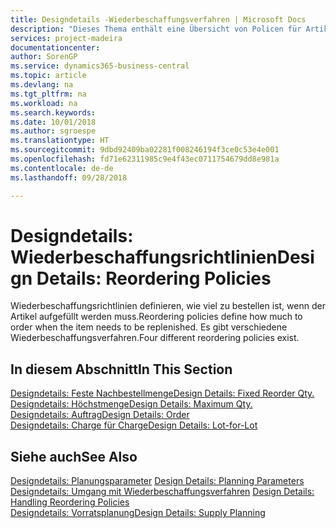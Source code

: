 ```yaml
---
title: Designdetails -Wiederbeschaffungsverfahren | Microsoft Docs
description: "Dieses Thema enthält eine Übersicht von Policen für Artikelergänzungen."
services: project-madeira
documentationcenter: 
author: SorenGP
ms.service: dynamics365-business-central
ms.topic: article
ms.devlang: na
ms.tgt_pltfrm: na
ms.workload: na
ms.search.keywords: 
ms.date: 10/01/2018
ms.author: sgroespe
ms.translationtype: HT
ms.sourcegitcommit: 9dbd92409ba02281f008246194f3ce0c53e4e001
ms.openlocfilehash: fd71e62311985c9e4f43ec0711754679dd8e981a
ms.contentlocale: de-de
ms.lasthandoff: 09/28/2018

---
```

# <a name="design-details-reordering-policies"></a><span data-ttu-id="b54a2-103">Designdetails: Wiederbeschaffungsrichtlinien</span><span class="sxs-lookup"><span data-stu-id="b54a2-103">Design Details: Reordering Policies</span></span>
<span data-ttu-id="b54a2-104">Wiederbeschaffungsrichtlinien definieren, wie viel zu bestellen ist, wenn der Artikel aufgefüllt werden muss.</span><span class="sxs-lookup"><span data-stu-id="b54a2-104">Reordering policies define how much to order when the item needs to be replenished.</span></span> <span data-ttu-id="b54a2-105">Es gibt verschiedene Wiederbeschaffungsverfahren.</span><span class="sxs-lookup"><span data-stu-id="b54a2-105">Four different reordering policies exist.</span></span>  

## <a name="in-this-section"></a><span data-ttu-id="b54a2-106">In diesem Abschnitt</span><span class="sxs-lookup"><span data-stu-id="b54a2-106">In This Section</span></span>  
[<span data-ttu-id="b54a2-107">Designdetails: Feste Nachbestellmenge</span><span class="sxs-lookup"><span data-stu-id="b54a2-107">Design Details: Fixed Reorder Qty.</span></span>](design-details-fixed-reorder-qty.md)  
[<span data-ttu-id="b54a2-108">Designdetails: Höchstmenge</span><span class="sxs-lookup"><span data-stu-id="b54a2-108">Design Details: Maximum Qty.</span></span>](design-details-maximum-qty.md)  
[<span data-ttu-id="b54a2-109">Designdetails: Auftrag</span><span class="sxs-lookup"><span data-stu-id="b54a2-109">Design Details: Order</span></span>](design-details-order.md)  
[<span data-ttu-id="b54a2-110">Designdetails: Charge für Charge</span><span class="sxs-lookup"><span data-stu-id="b54a2-110">Design Details: Lot-for-Lot</span></span>](design-details-lot-for-lot.md)  

## <a name="see-also"></a><span data-ttu-id="b54a2-111">Siehe auch</span><span class="sxs-lookup"><span data-stu-id="b54a2-111">See Also</span></span>  
<span data-ttu-id="b54a2-112">[Designdetails: Planungsparameter](design-details-planning-parameters.md) </span><span class="sxs-lookup"><span data-stu-id="b54a2-112">[Design Details: Planning Parameters](design-details-planning-parameters.md) </span></span>  
<span data-ttu-id="b54a2-113">[Designdetails: Umgang mit Wiederbeschaffungsverfahren](design-details-handling-reordering-policies.md) </span><span class="sxs-lookup"><span data-stu-id="b54a2-113">[Design Details: Handling Reordering Policies](design-details-handling-reordering-policies.md) </span></span>  
[<span data-ttu-id="b54a2-114">Designdetails: Vorratsplanung</span><span class="sxs-lookup"><span data-stu-id="b54a2-114">Design Details: Supply Planning</span></span>](design-details-supply-planning.md)

